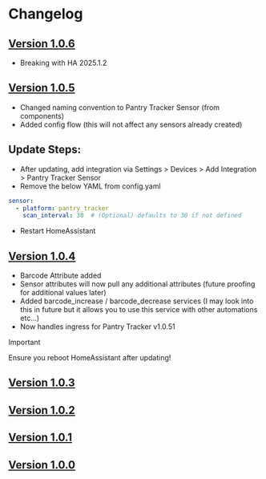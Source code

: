 # Changelog

## [Version 1.0.6](https://github.com/mintcreg/pantry_tracker_sensor/releases/tag/v1.0.6)

- Breaking with HA 2025.1.2

## [Version 1.0.5](https://github.com/mintcreg/pantry_tracker_sensor/releases/tag/v1.0.5)

- Changed naming convention to Pantry Tracker Sensor (from components)
- Added config flow (this will not affect any sensors already created)

## Update Steps:

- After updating, add integration via Settings > Devices > Add Integration > Pantry Tracker Sensor
- Remove the below YAML from config.yaml
```yaml
sensor:
  - platform: pantry_tracker
    scan_interval: 30  # (Optional) defaults to 30 if not defined
```
- Restart HomeAssistant


## [Version 1.0.4](https://github.com/mintcreg/pantry_tracker_sensor/releases/tag/v1.0.4)

- Barcode Attribute added
- Sensor attributes will now pull any additional attributes (future proofing for additional values later)
- Added barcode_increase / barcode_decrease services (I may look into this in future but it allows you to use this service with other automations etc...)
- Now handles ingress for Pantry Tracker v1.0.51

>[!IMPORTANT]
>Ensure you reboot HomeAssistant after updating!

## [Version 1.0.3](https://github.com/mintcreg/pantry_tracker_sensor/releases/tag/v1.0.3)

## [Version 1.0.2](https://github.com/mintcreg/pantry_tracker_sensor/releases/tag/v1.0.2)

## [Version 1.0.1](https://github.com/mintcreg/pantry_tracker_sensor/releases/tag/v1.0.1)

## [Version 1.0.0](https://github.com/mintcreg/pantry_tracker_sensor/releases/tag/v1.0.0)
